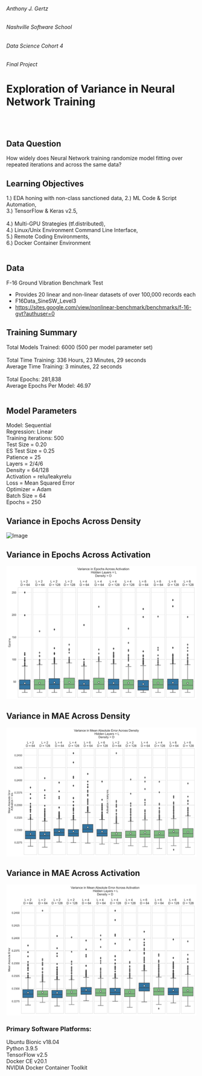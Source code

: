###### Anthony J. Gertz
###### Nashville Software School
###### Data Science Cohort 4
###### Final Project

# Exploration of Variance in Neural Network Training
<br>
<br>


## Data Question
How widely does Neural Network training randomize model fitting over repeated iterations and across the same data? 
<br>


## Learning Objectives
1.)	EDA honing with non-class sanctioned data,
2.)	ML Code & Script Automation, <br>
3.)    TensorFlow & Keras v2.5, <br>	
4.)    Multi-GPU Strategies (tf.distributed), <br>
4.)    Linux/Unix Environment Command Line Interface, <br>
5.)    Remote Coding Environments, <br>
6.)    Docker Container Environment <br>
<br>


## Data
F-16 Ground Vibration Benchmark Test
- Provides 20 linear and non-linear datasets of over 100,000 records each <br>
- F16Data_SineSW_Level3 <br>
- https://sites.google.com/view/nonlinear-benchmark/benchmarks/f-16-gvt?authuser=0 <br>


## Training Summary
Total Models Trained: 6000 (500 per model parameter set)<br>
<br>
Total Time Training: 336 Hours, 23 Minutes, 29 seconds<br>
Average Time Training: 3 minutes, 22 seconds <br>
<br>
Total Epochs: 281,838<br>
Average Epochs Per Model: 46.97<br>
<br>


## Model Parameters
Model: Sequential<br>
Regression: Linear<br>
Training iterations: 500<br>
Test Size = 0.20<br>
ES Test Size = 0.25<br>
Patience = 25<br>
Layers = 2/4/6<br>
Density = 64/128<br>
Activation = relu/leakyrelu<br>
Loss = Mean Squared Error<br>
Optimizer = Adam<br>
Batch Size = 64<br>
Epochs = 250<br>


## Variance in Epochs Across Density

![Image](https://github.com/anthonygertz/Sink_Like_A_Stone-Variance_In_RNNs/blob/main/epochs_density.png)

## Variance in Epochs Across Activation

![Image2](epochs_activation.png)

## Variance in MAE Across Density

![Image3](mae_density.png)

## Variance in MAE Across Activation

![Image4](mae_activation.png)


### Primary Software Platforms: 
Ubuntu Bionic v18.04 <br>
Python 3.9.5 <br>
TensorFlow v2.5 <br>
Docker CE v20.1 <br>
NVIDIA Docker Container Toolkit<br>


